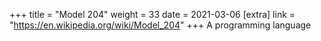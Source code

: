 +++
title = "Model 204"
weight = 33
date = 2021-03-06
[extra]
link = "https://en.wikipedia.org/wiki/Model_204"
+++
A programming language

